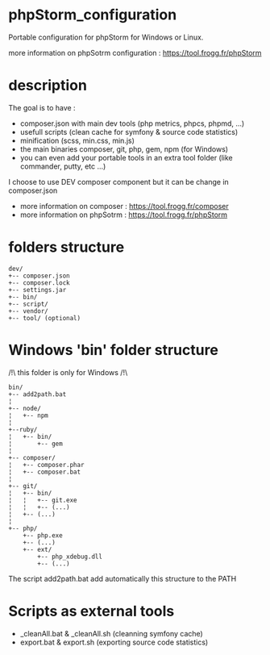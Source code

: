 # phpStorm_configuration
Portable configuration for phpStorm for Windows or Linux.

more information on phpSotrm configuration : https://tool.frogg.fr/phpStorm

# description
The goal is to have : 
- composer.json with main dev tools (php metrics, phpcs, phpmd, ...) 
- usefull scripts (clean cache for symfony & source code statistics)
- minification (scss, min.css, min.js)
- the main binaries composer, git, php, gem, npm  (for Windows)
- you can even add your portable tools in an extra tool folder (like commander, putty, etc ...)

I choose to use DEV composer component but it can be change in composer.json

* more information on composer :  https://tool.frogg.fr/composer
* more information on phpSotrm :  https://tool.frogg.fr/phpStorm


# folders structure
```
dev/
+-- composer.json
+-- composer.lock
+-- settings.jar
+-- bin/
+-- script/
+-- vendor/
+-- tool/ (optional)
```
# Windows 'bin\' folder structure

/!\ this folder is only for Windows /!\
```
bin/
+-- add2path.bat
¦
+-- node/
¦   +-- npm
¦
+--ruby/
¦   +-- bin/
¦       +-- gem
¦
+-- composer/
¦   +-- composer.phar
¦   +-- composer.bat
¦
+-- git/
¦   +-- bin/
¦   ¦   +-- git.exe
¦   ¦   +-- (...)
¦   +-- (...)
¦
+-- php/
    +-- php.exe
    +-- (...)
    +-- ext/
        +-- php_xdebug.dll
        +-- (...)
```
The script add2path.bat	add automatically this structure to the PATH
		
# Scripts as external tools

- _cleanAll.bat	& _cleanAll.sh (cleanning symfony cache)
- export.bat & export.sh (exporting source code statistics)
	

